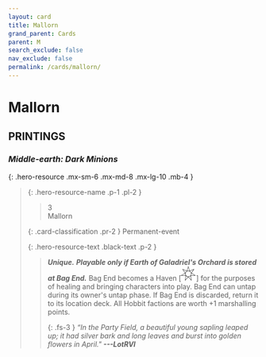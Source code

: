 ```yaml
---
layout: card
title: Mallorn
grand_parent: Cards
parent: M
search_exclude: false
nav_exclude: false
permalink: /cards/mallorn/
---
```


# Mallorn


## PRINTINGS


### _Middle-earth: Dark Minions_

{: .hero-resource .mx-sm-6 .mx-md-8 .mx-lg-10 .mb-4 }
> {: .hero-resource-name .p-1 .pl-2 }
> > <div class="card-mp">3</div>
> > <div class="card-name">Mallorn</div>
>
> {: .card-classification .pr-2 }
> Permanent-event
>
> {: .hero-resource-text .black-text .p-2 }
> > _**Unique.**_ ***Playable only if Earth of Galadriel's Orchard is stored at Bag End.*** Bag End becomes a Haven <nobr>[<img src="/assets/images/free-haven.svg">]</nobr> for the purposes of healing and bringing characters into play. Bag End can untap during its owner's untap phase. If Bag End is discarded, return it to its location deck. All Hobbit factions are worth +1 marshalling points. 
> > 
> > {: .fs-3 } 
> > _“In the Party Field, a beautiful young sapling leaped up; it had silver bark and long leaves and burst into golden flowers in April."_ ***---&#65279;LotRVI*** 
> 
